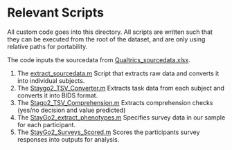 # Relevant Scripts

All custom code goes into this directory. All scripts are written such that they can be executed from the root of the dataset, and are only using relative paths for portability.

The code inputs the sourcedata from [Qualtrics_sourcedata.xlsx](bids/sourcedata/Qualtrics_sourcedata.xlsx).

1. The [extract_sourcedata.m](code/extract_sourcedata.m) Script that extracts raw data and converts it into individual subjects. 
2. The [Staygo2_TSV_Converter.m](code/Staygo2_TSV_Converter.m) Extracts task data from each subject and converts it into BIDS format. 
3. The [Stago2_TSV_Comprehension.m](code/Stago2_TSV_Comprehension.m) Extracts comprehension checks (yes/no decision and value predicted) 
4. The [StayGo2_extract_phenotypes.m](code/StayGo2_extract_phenotypes.m) Specifies survey data in our sample for each participant. 
5. The [StayGo2_Surveys_Scored.m](code/StayGo2_Surveys_Scored.m) Scores the participants survey responses into outputs for analysis.
